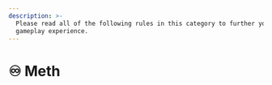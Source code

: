 ```yaml
---
description: >-
  Please read all of the following rules in this category to further your
  gameplay experience.
---
```


# ♾ Meth

